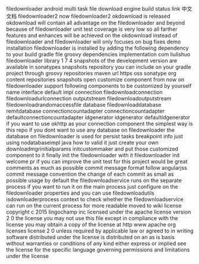 filedownloader android multi task file download engine build status link 中文文档 filedownloader2 now filedownloader2 okdownload is released okdownload will contain all advantage on the filedownloader and beyond because of filedownloader unit test coverage is very low so all farther features and enhances will be achieved on the okdownload instead of filedownloader and filedownloader will only focuses on bug fixes demo installation filedownloader is installed by adding the following dependency to your build gradle file groovy dependencies implementation com liulishuo filedownloader library 1 7 4 snapshots of the development version are available in sonatypes snapshots repository you can include on your gradle project through groovy repositories maven url https oss sonatype org content repositories snapshots open customize component from now on filedownloader support following components to be customized by yourself name interface default impl connection filedownloadconnection filedownloadurlconnection outputstream filedownloadoutputstream filedownloadrandomaccessfile database filedownloaddatabase remitdatabase connectioncountadapter connectioncountadapter defaultconnectioncountadapter idgenerator idgenerator defaultidgenerator if you want to use okhttp as your connection component the simplest way is this repo if you dont want to use any database on filedownloader the database on filedownloader is used for persist tasks breakpoint info just using nodatabaseimpl java how to valid it just create your own downloadmgrinitialparams initcustommaker and put those customized component to it finally init the filedownloader with it filedownloader init welcome pr if you can improve the unit test for this project would be great comments as much as possible commit message format follow angularjss commit message convention the change of each commit as small as possible usage by default the filedownloadservice runs on the separate process if you want to run it on the main process just configure on the filedownloader properties and you can use filedownloadutils isdownloaderprocess context to check whether the filedownloadservice can run on the current process for more readable moved to wiki license copyright c 2015 lingochamp inc licensed under the apache license version 2 0 the license you may not use this file except in compliance with the license you may obtain a copy of the license at http www apache org licenses license 2 0 unless required by applicable law or agreed to in writing software distributed under the license is distributed on an as is basis without warranties or conditions of any kind either express or implied see the license for the specific language governing permissions and limitations under the license